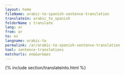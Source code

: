 ```yaml
---
layout: home
fileName: arabic-to-spanish-sentence-translation
translatein: arabic_to_spanish
folderName : translate
lang: ar
from: ar
to: es
langname: arabic-to
permalink: /ar/arabic-to-spanish-sentence-translation
tool: sentence-translations
matchurls: en&&ar&&es
---
```

{% include section/translateinto.html %}
